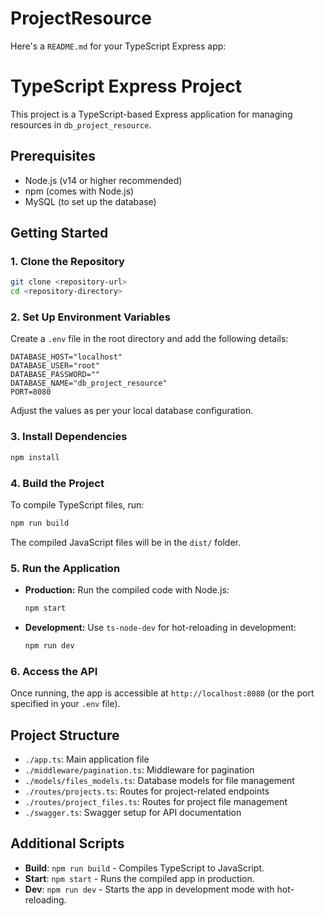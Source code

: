 # ProjectResource
Here's a `README.md` for your TypeScript Express app:

# TypeScript Express Project

This project is a TypeScript-based Express application for managing resources in `db_project_resource`.

## Prerequisites

- Node.js (v14 or higher recommended)
- npm (comes with Node.js)
- MySQL (to set up the database)

## Getting Started

### 1. Clone the Repository

```bash
git clone <repository-url>
cd <repository-directory>
```

### 2. Set Up Environment Variables

Create a `.env` file in the root directory and add the following details:

```env
DATABASE_HOST="localhost"
DATABASE_USER="root"
DATABASE_PASSWORD=""
DATABASE_NAME="db_project_resource"
PORT=8080
```

Adjust the values as per your local database configuration.

### 3. Install Dependencies

```bash
npm install
```

### 4. Build the Project

To compile TypeScript files, run:

```bash
npm run build
```

The compiled JavaScript files will be in the `dist/` folder.

### 5. Run the Application

- **Production:** Run the compiled code with Node.js:
  ```bash
  npm start
  ```

- **Development:** Use `ts-node-dev` for hot-reloading in development:
  ```bash
  npm run dev
  ```

### 6. Access the API

Once running, the app is accessible at `http://localhost:8080` (or the port specified in your `.env` file).

## Project Structure

- `./app.ts`: Main application file
- `./middleware/pagination.ts`: Middleware for pagination
- `./models/files_models.ts`: Database models for file management
- `./routes/projects.ts`: Routes for project-related endpoints
- `./routes/project_files.ts`: Routes for project file management
- `./swagger.ts`: Swagger setup for API documentation

## Additional Scripts

- **Build**: `npm run build` - Compiles TypeScript to JavaScript.
- **Start**: `npm start` - Runs the compiled app in production.
- **Dev**: `npm run dev` - Starts the app in development mode with hot-reloading.

